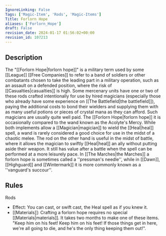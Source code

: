 ```yaml
---
IgnoreLinking: False
Tags: ['Magic-Item', 'Rods', 'Magic-Items']
Title: Forlorn Hope
aliases: ['Forlorn_Hope']
draft: False
revision_date: 2024-01-17 01:56:02+00:00
revision_id: 107213
---
```


## Description
The "[[Forlorn Hope|forlorn hope]]" is a military term used by some [[League]] [[Free Companies]] to refer to a band of soldiers or other combatants chosen to take the leading part in a military operation, such as an assault on a defended position, where the risk of [[Casualties|casualties]] is high. Some mercenary units have one or two of these rods crafted intentionally for use by hired magicians (especially those who already have some experience on [[The Battlefield|the battlefield]]), paying the additional costs to bond their wielders and supplying them with as many useful potions or pieces of crystal mana as they can afford. Such magicians are usually quite well paid.
The [[Forlorn Hope|forlorn hope]] it is occasionally compared to the wand known as the Acolyte's Mercy. While both implements allow a [[Magician|magician]] to wield the [[Heal|heal]] spell, a wand is rarely considered a good choice for use in the midst of a chaotic melee. The rod on the other hand is useful in the midst of battle, where it allows the magician to swiftly [[Heal|heal]] an ally without putting aside their weapon. It still has value after a battle when the spell can be performed at a more leisurely pace. In [[The Marches|the Marches]] a forlorn hope is sometimes called a ''pressman's needle'', while in [[Dawn]], [[Highguard]] and [[Wintermark]] it is more commonly known as a ''vanguard's succour''.
## Rules
Rods
* Effect: You can cast, or swift cast, the Heal spell as if you knew it.
* [[Materials]]: Crafting a forlorn hope requires no special [[Materials|materials]]. It takes two months to make one of these items.
"Keep him on his feet! Keep him on his feet! If those things get in here, we're all going to die, and he's the only thing keeping them out!".